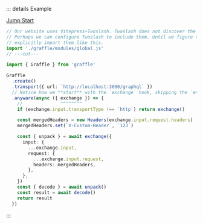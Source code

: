 ::: details Example

<div class="ExampleSnippet">
<a href="../../examples/anyware/anyware_jump-start__jump-start">Jump Start</a>

<!-- dprint-ignore-start -->
```ts twoslash
// Our website uses Vitepress+Twoslash. Twoslash does not discover the generated Graffle modules.
// Perhaps we can configure Twoslash to include them. Until we figure that out, we have to
// explicitly import them like this.
import './graffle/modules/global.js'
// ---cut---

import { Graffle } from 'graffle'

Graffle
  .create()
  .transport({ url: `http://localhost:3000/graphql` })
  // Notice how we **start** with the `exchange` hook, skipping the `encode` and `pack` hooks.
  .anyware(async ({ exchange }) => {
    //              ^^^^^^^^
    if (exchange.input.transportType !== `http`) return exchange()

    const mergedHeaders = new Headers(exchange.input.request.headers)
    mergedHeaders.set(`X-Custom-Header`, `123`)

    const { unpack } = await exchange({
      input: {
        ...exchange.input,
        request: {
          ...exchange.input.request,
          headers: mergedHeaders,
        },
      },
    })
    const { decode } = await unpack()
    const result = await decode()
    return result
  })
```
<!-- dprint-ignore-end -->

</div>
:::
